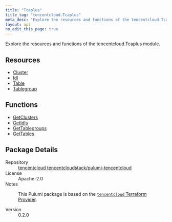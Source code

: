```yaml
---
title: "Tcaplus"
title_tag: "tencentcloud.Tcaplus"
meta_desc: "Explore the resources and functions of the tencentcloud.Tcaplus module."
layout: api
no_edit_this_page: true
---
```


<!-- WARNING: this file was generated by Pulumi Docs Generator. -->
<!-- Do not edit by hand unless you're certain you know what you are doing! -->

Explore the resources and functions of the tencentcloud.Tcaplus module.

<h2 id="resources">Resources</h2>
<ul class="api">
    <li><a href="cluster/" title="Cluster"><span class="api-symbol api-symbol--resource"></span>Cluster</a></li>
    <li><a href="idl/" title="Idl"><span class="api-symbol api-symbol--resource"></span>Idl</a></li>
    <li><a href="table/" title="Table"><span class="api-symbol api-symbol--resource"></span>Table</a></li>
    <li><a href="tablegroup/" title="Tablegroup"><span class="api-symbol api-symbol--resource"></span>Tablegroup</a></li>
</ul>

<h2 id="functions">Functions</h2>
<ul class="api">
    <li><a href="getclusters/" title="GetClusters"><span class="api-symbol api-symbol--function"></span>GetClusters</a></li>
    <li><a href="getidls/" title="GetIdls"><span class="api-symbol api-symbol--function"></span>GetIdls</a></li>
    <li><a href="gettablegroups/" title="GetTablegroups"><span class="api-symbol api-symbol--function"></span>GetTablegroups</a></li>
    <li><a href="gettables/" title="GetTables"><span class="api-symbol api-symbol--function"></span>GetTables</a></li>
</ul>

<h2 id="package-details">Package Details</h2>
<dl class="package-details">
	<dt>Repository</dt>
	<dd><a href="https://github.com/tencentcloudstack/pulumi-tencentcloud">tencentcloud tencentcloudstack/pulumi-tencentcloud</a></dd>
	<dt>License</dt>
	<dd>Apache-2.0</dd>
	<dt>Notes</dt>
	<dd><p>This Pulumi package is based on the <a href="https://github.com/tencentcloudstack/terraform-provider-tencentcloud"><code>tencentcloud</code> Terraform Provider</a>.</p>
</dd>
	<dt>Version</dt>
	<dd>0.2.0</dd>
</dl>


